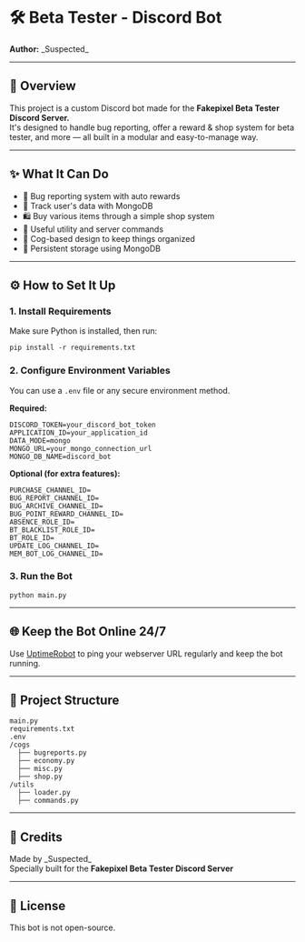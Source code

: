 # 🛠️ Beta Tester - Discord Bot

**Author:** \_Suspected\_

---

## 📌 Overview

This project is a custom Discord bot made for the **Fakepixel Beta Tester Discord Server.**  
It's designed to handle bug reporting, offer a reward & shop system for beta tester, and more — all built in a modular and easy-to-manage way.

---

## ✨ What It Can Do

- 🐞 Bug reporting system with auto rewards  
- 💾 Track user's data with MongoDB  
- 🛍️ Buy various items through a simple shop system  
- 🧰 Useful utility and server commands  
- 🧩 Cog-based design to keep things organized  
- 🧪 Persistent storage using MongoDB  

---

## ⚙️ How to Set It Up

### 1. Install Requirements

Make sure Python is installed, then run:

    pip install -r requirements.txt

### 2. Configure Environment Variables

You can use a `.env` file or any secure environment method.

**Required:**

    DISCORD_TOKEN=your_discord_bot_token  
    APPLICATION_ID=your_application_id  
    DATA_MODE=mongo  
    MONGO_URL=your_mongo_connection_url  
    MONGO_DB_NAME=discord_bot

**Optional (for extra features):**

    PURCHASE_CHANNEL_ID=  
    BUG_REPORT_CHANNEL_ID=  
    BUG_ARCHIVE_CHANNEL_ID=  
    BUG_POINT_REWARD_CHANNEL_ID=  
    ABSENCE_ROLE_ID=  
    BT_BLACKLIST_ROLE_ID=  
    BT_ROLE_ID=  
    UPDATE_LOG_CHANNEL_ID=  
    MEM_BOT_LOG_CHANNEL_ID=

### 3. Run the Bot

    python main.py

---

## 🌐 Keep the Bot Online 24/7

Use [UptimeRobot](https://uptimerobot.com) to ping your webserver URL regularly and keep the bot running.

---

## 📂 Project Structure

    main.py  
    requirements.txt  
    .env  
    /cogs  
      ├── bugreports.py  
      ├── economy.py  
      ├── misc.py  
      ├── shop.py  
    /utils  
      ├── loader.py  
      ├── commands.py

---

## 👤 Credits

Made by \_Suspected\_  
Specially built for the **Fakepixel Beta Tester Discord Server**

---

## 📄 License

This bot is not open-source.
